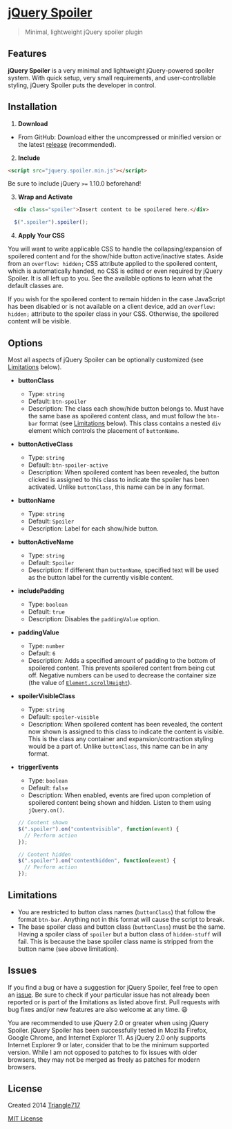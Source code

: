 # [jQuery Spoiler](http://le717.github.io/jquery-spoiler/) #
> Minimal, lightweight jQuery spoiler plugin

## Features ##
**jQuery Spoiler** is a very minimal and lightweight jQuery-powered spoiler system. With quick setup, very small requirements, and user-controllable styling, jQuery Spoiler puts the developer in control.

## Installation ##
1. **Download**
  * From GitHub:
  Download either the uncompressed or minified version or the latest [release](https://github.com/le717/jquery-spoiler/releases) (recommended).

2. **Include**
  ```html
  <script src="jquery.spoiler.min.js"></script>
  ```
  Be sure to include jQuery `>=` 1.10.0 beforehand!

3. **Wrap and Activate**
  ```html
    <div class="spoiler">Insert content to be spoilered here.</div>
  ```
  ```js
    $(".spoiler").spoiler();
  ```

4. **Apply Your CSS**

  You will want to write applicable CSS to handle the collapsing/expansion of spoilered content and for the show/hide button active/inactive states. Aside from an `overflow: hidden;` CSS attribute applied to the spoilered content, which is automatically handed, no CSS is edited or even required by jQuery Spoiler. It is all left up to you. See the available options to learn what the default classes are.

  If you wish for the spoilered content to remain hidden in the case JavaScript has been disabled or is not available on a client device, add an `overflow: hidden;` attribute to the spoiler class in your CSS. Otherwise, the spoilered content will be visible.

## Options ##
Most all aspects of jQuery Spoiler can be optionally customized (see [Limitations](#limitations) below).

* **buttonClass**
  * Type: `string`
  * Default: `btn-spoiler`
  * Description: The class each show/hide button belongs to. Must have the same base as spoilered content class, and must follow the `btn-bar` format (see [Limitations](#limitations) below). This class contains a nested `div` element which controls the placement of `buttonName`.

* **buttonActiveClass**
  * Type: `string`
  * Default: `btn-spoiler-active`
  * Description: When spoilered content has been revealed, the button clicked is assigned to this class to indicate the spoiler has been activated. Unlike `buttonClass`, this name can be in any format.

* **buttonName**
  * Type: `string`
  * Default: `Spoiler`
  * Description: Label for each show/hide button.

* **buttonActiveName**
  * Type: `string`
  * Default: `Spoiler`
  * Description: If different than `buttonName`, specified text will be used as the button label for the currently visible content.

* **includePadding**
  * Type: `boolean`
  * Default: `true`
  * Description: Disables the `paddingValue` option.

* **paddingValue**
  * Type: `number`
  * Default: `6`
  * Description: Adds a specified amount of padding to the bottom of spoilered content. This prevents spoilered content from being cut off. Negative numbers can be used to decrease the container size (the value of [`Element.scrollHeight`](https://developer.mozilla.org/en-US/docs/Web/API/Element.scrollHeight)).

* **spoilerVisibleClass**
  * Type: `string`
  * Default: `spoiler-visible`
  * Description: When spoilered content has been revealed, the content now shown is assigned to this class to indicate the content is visible. This is the class any container and expansion/contraction styling would be a part of. Unlike `buttonClass`, this name can be in any format.

* **triggerEvents**
  * Type: `boolean`
  * Default: `false`
  * Description: When enabled, events are fired upon completion of spoilered content being shown and hidden. Listen to them using `jQuery.on()`.
  ```js
  // Content shown
  $(".spoiler").on("contentvisible", function(event) {
    // Perform action
  });

  // Content hidden
  $(".spoiler").on("contenthidden", function(event) {
    // Perform action
  });
  ```

## Limitations ##
* You are restricted to button class names (`buttonClass`) that follow the format `btn-bar`. Anything not in this format will cause the script to break.
* The base spoiler class and button class (`buttonClass`) must be the same. Having a spoiler class of `spoiler` but a button class of `hidden-stuff` will fail.
This is because the base spoiler class name is stripped from the button name (see above limitation).

## Issues ##
If you find a bug or have a suggestion for jQuery Spoiler, feel free to open an [issue](https://github.com/le717/jquery-spoiler/issues). Be sure to check if your particular issue has not already been reported or is part of the limitations as listed above first. Pull requests with bug fixes and/or new features are also welcome at any time. :smiley:

You are recommended to use jQuery 2.0 or greater when using jQuery Spoiler. jQuery Spoiler has been successfully tested in Mozilla Firefox, Google Chrome, and Internet Explorer 11. As jQuery 2.0 only supports Internet Explorer 9 or later, consider that to be the minimum supported version. While I am not opposed to patches to fix issues with older browsers, they may not be merged as freely as patches for modern browsers.

## License ##
Created 2014 [Triangle717](http://Triangle717.WordPress.com)

[MIT License](LICENSE)
